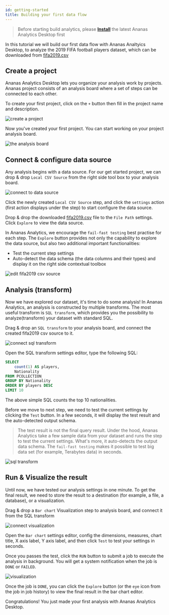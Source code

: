 ```yaml
---
id: getting-started
title: Building your first data flow
---
```


> Before starting build analytics, please [**Install**](install.md) the latest Ananas Analytics Desktop first

In this tutorial we will build our first data flow with Ananas Analtyics Desktop, to analyze the 2019 FIFA football players dataset, which can be downloaded from [fifa2019.csv](https://github.com/ananas-analytics/ananas-examples/raw/master/FifaPlayer2019/fifa2019.csv)

## Create a project

Ananas Analytics Desktop lets you organize your analysis work by projects. Ananas project consists of an analysis board where a set of steps can be connected to each other. 

To create your first project, click on the `+` button then fill in the project name and description.

![create a project](assets/create_project.png)

Now you've created your first project. You can start working on your project analysis board.

![the analysis board](assets/analysis_board.png)

## Connect & configure data source

Any analysis begins with a data source. For our get started project, we can drop & drop `Local CSV Source` from the right side tool box to your analysis board.

![connect to data source](assets/get_started_connect_data_source.png)

Click the newly created `Local CSV Source` step, and click the `settings` action (first action displays under the step) to start configure the data source.

Drop & drop the downloaded [fifa2019.csv](https://github.com/ananas-analytics/ananas-examples/raw/master/FifaPlayer2019/fifa2019.csv) file to the `File Path` settings. Click `Explore` to view the data source.

In Ananas Analytics, we encourage the `fail-fast testing` best practise for each step. The `Explore` button provides not only the capability to explore the data source, but also two additional important functionalities:

- Test the current step settings
- Auto-detect the data schema (the data columns and their types) and display it on the right side contextual toolbox 

![edit fifa2019 csv source](assets/edit_fifa2019_csv_source.png)

## Analysis (transform) 

Now we have explored our dataset, it's time to do some analysis! In Ananas Analytics, an analysis is constructed by multiple transforms. The most useful transform is `SQL transform`, which provides you the possibility to analyze(transform) your dataset with standard SQL. 

Drag & drop an `SQL transform` to your analysis board, and connect the created fifa2019 csv source to it.

![connect sql transform](assets/get_started_connect_sql_transform.png)
 
Open the SQL transform settings editor, type the following SQL:

```sql
SELECT 
	count(1) AS players,
	Nationality
FROM PCOLLECTION
GROUP BY Nationality
ORDER BY players DESC
LIMIT 10
``` 

The above simple SQL counts the top 10 nationalities.

Before we move to next step, we need to test the current settings by clicking the `Test` button. In a few seconds, it will display the test result and the auto-detected output schema. 

> The test result is not the final query result. Under the hood, Ananas Analytics take a few sample data from your dataset and runs the step to test the current settings. What's more, it auto-detects the output data schema. The `fail-fast testing` makes it possible to test big data set (for example, Terabytes data) in seconds.

![sql transform](assets/get_started_sql_transform.png)

## Run & Visualize the result

Until now, we have tested our analysis settings in one minute. To get the final result, we need to store the result to a destination (for example, a file, a database), or a visualization.  

Drag & drop a `Bar chart` Visualization step to analysis board, and connect it from the SQL transform

![connect visualization](assets/get_started_connect_visual.png)

Open the `Bar chart` settings editor, config the dimensions, measures, chart title, X axis label, Y axis label, and then click `Test` to test your settings in seconds.

Once you passes the test, click the `RUN` button to submit a job to execute the analysis in background. You will get a system notification when the job is `DONE` or `FAILED`.

![visualization](assets/get_started_visualization.png)

Once the job is `DONE`, you can click the `Explore` button (or the `eye` icon from the job in job history) to view the final result in the bar chart editor.

Congratulations! You just made your first analysis with Ananas Analytics Desktop.

